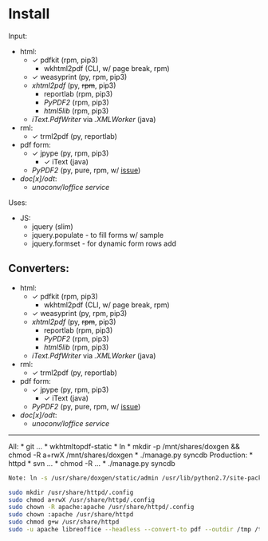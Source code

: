 # Install

Input:
  - html:
    - &check; pdfkit (rpm, pip3)
      - wkhtml2pdf (CLI, w/ page break, rpm)
    - &check; weasyprint (py, rpm, pip3)
    - *xhtml2pdf* (py, ~~rpm~~, pip3)
      - reportlab (rpm, pip3)
      - *PyPDF2* (rpm, pip3)
      - *html5lib* (rpm, pip3)
    - *iText.PdfWriter* via *.XMLWorker* (java)
  - rml:
    - &check; trml2pdf (py, reportlab)
  - pdf form:
    - &check; jpype (py, rpm, pip3)
      - &check; iText (java)
    - *PyPDF2* (py, pure, rpm, w/ [issue](https://github.com/mstamy2/PyPDF2/issues/355))
  - *doc[x]/odt*:
    - *unoconv/loffice service*

Uses:
- JS:
  - jquery (slim)
  - jquery.populate - to fill forms w/ sample
  - jquery.formset - for dynamic form rows add

## Converters:
  - html:
    - &check; pdfkit (rpm, pip3)
      - wkhtml2pdf (CLI, w/ page break, rpm)
    - &check; weasyprint (py, rpm, pip3)
    - *xhtml2pdf* (py, ~~rpm~~, pip3)
      - reportlab (rpm, pip3)
      - *PyPDF2* (rpm, pip3)
      - *html5lib* (rpm, pip3)
    - *iText.PdfWriter* via *.XMLWorker* (java)
  - rml:
    - &check; trml2pdf (py, reportlab)
  - pdf form:
    - &check; jpype (py, rpm, pip3)
      - &check; iText (java)
    - *PyPDF2* (py, pure, rpm, w/ [issue](https://github.com/mstamy2/PyPDF2/issues/355))
  - *doc[x]/odt*:
    - *unoconv/loffice service*

----
All:
	* git ...
	* wkhtmltopdf-static
	* ln
	* mkdir -p /mnt/shares/doxgen && chmod -R a+rwX /mnt/shares/doxgen
	* ./manage.py syncdb
Production:
	* httpd
	* svn ...
	* chmod -R ...
	* ./manage.py syncdb

```bash
Note: ln -s /usr/share/doxgen/static/admin /usr/lib/python2.7/site-packages/django/contrib/admin/static/admin

sudo mkdir /usr/share/httpd/.config
sudo chmod a+rwX /usr/share/httpd/.config
sudo chown -R apache:apache /usr/share/httpd/.config
sudo chown :apache /usr/share/httpd
sudo chmod g+w /usr/share/httpd
sudo -u apache libreoffice --headless --convert-to pdf --outdir /tmp /tmp/test.fodt
```

